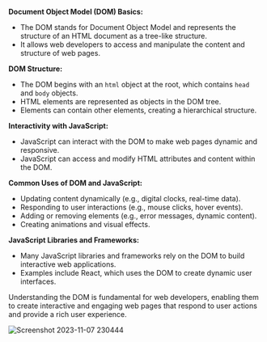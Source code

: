 
**Document Object Model (DOM) Basics:**

- The DOM stands for Document Object Model and represents the structure of an HTML document as a tree-like structure.
- It allows web developers to access and manipulate the content and structure of web pages.

**DOM Structure:**

- The DOM begins with an `html` object at the root, which contains `head` and `body` objects.
- HTML elements are represented as objects in the DOM tree.
- Elements can contain other elements, creating a hierarchical structure.

**Interactivity with JavaScript:**

- JavaScript can interact with the DOM to make web pages dynamic and responsive.
- JavaScript can access and modify HTML attributes and content within the DOM.

**Common Uses of DOM and JavaScript:**

- Updating content dynamically (e.g., digital clocks, real-time data).
- Responding to user interactions (e.g., mouse clicks, hover events).
- Adding or removing elements (e.g., error messages, dynamic content).
- Creating animations and visual effects.

**JavaScript Libraries and Frameworks:**

- Many JavaScript libraries and frameworks rely on the DOM to build interactive web applications.
- Examples include React, which uses the DOM to create dynamic user interfaces.

Understanding the DOM is fundamental for web developers, enabling them to create interactive and engaging web pages that respond to user actions and provide a rich user experience.

![Screenshot 2023-11-07 230444](https://github.com/saroz9090/meta-front-end-development-notes/assets/72270719/f3c1e539-cc54-42d4-944b-b0c9d2a8d00e)
